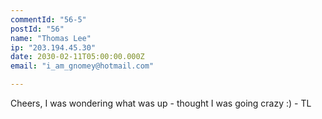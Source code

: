 ```yaml
---
commentId: "56-5"
postId: "56"
name: "Thomas Lee"
ip: "203.194.45.30"
date: 2030-02-11T05:00:00.000Z
email: "i_am_gnomey@hotmail.com"

---
```

<p>Cheers, I was wondering what was up - thought I was going crazy :)
- TL</p>
